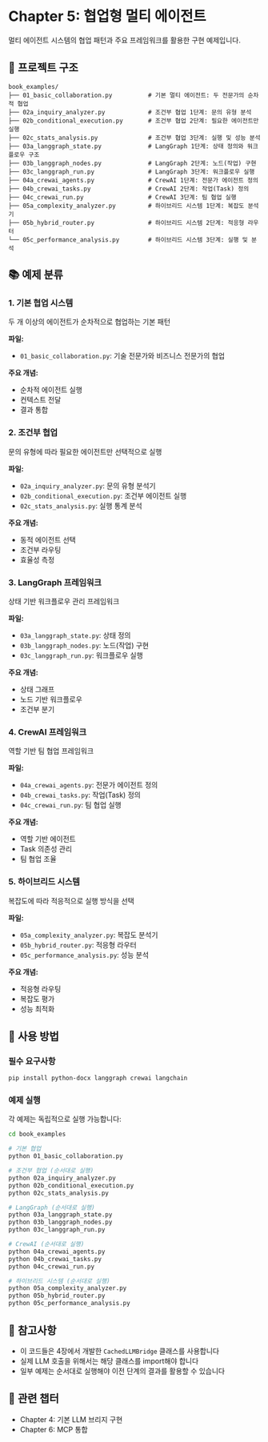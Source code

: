 # Chapter 5: 협업형 멀티 에이전트

멀티 에이전트 시스템의 협업 패턴과 주요 프레임워크를 활용한 구현 예제입니다.

## 📁 프로젝트 구조

```
book_examples/
├── 01_basic_collaboration.py          # 기본 멀티 에이전트: 두 전문가의 순차적 협업
├── 02a_inquiry_analyzer.py            # 조건부 협업 1단계: 문의 유형 분석
├── 02b_conditional_execution.py       # 조건부 협업 2단계: 필요한 에이전트만 실행
├── 02c_stats_analysis.py              # 조건부 협업 3단계: 실행 및 성능 분석
├── 03a_langgraph_state.py             # LangGraph 1단계: 상태 정의와 워크플로우 구조
├── 03b_langgraph_nodes.py             # LangGraph 2단계: 노드(작업) 구현
├── 03c_langgraph_run.py               # LangGraph 3단계: 워크플로우 실행
├── 04a_crewai_agents.py               # CrewAI 1단계: 전문가 에이전트 정의
├── 04b_crewai_tasks.py                # CrewAI 2단계: 작업(Task) 정의
├── 04c_crewai_run.py                  # CrewAI 3단계: 팀 협업 실행
├── 05a_complexity_analyzer.py         # 하이브리드 시스템 1단계: 복잡도 분석기
├── 05b_hybrid_router.py               # 하이브리드 시스템 2단계: 적응형 라우터
└── 05c_performance_analysis.py        # 하이브리드 시스템 3단계: 실행 및 분석
```

## 📚 예제 분류

### 1. 기본 협업 시스템
두 개 이상의 에이전트가 순차적으로 협업하는 기본 패턴

**파일:**
- `01_basic_collaboration.py`: 기술 전문가와 비즈니스 전문가의 협업

**주요 개념:**
- 순차적 에이전트 실행
- 컨텍스트 전달
- 결과 통합

### 2. 조건부 협업
문의 유형에 따라 필요한 에이전트만 선택적으로 실행

**파일:**
- `02a_inquiry_analyzer.py`: 문의 유형 분석기
- `02b_conditional_execution.py`: 조건부 에이전트 실행
- `02c_stats_analysis.py`: 실행 통계 분석

**주요 개념:**
- 동적 에이전트 선택
- 조건부 라우팅
- 효율성 측정

### 3. LangGraph 프레임워크
상태 기반 워크플로우 관리 프레임워크

**파일:**
- `03a_langgraph_state.py`: 상태 정의
- `03b_langgraph_nodes.py`: 노드(작업) 구현
- `03c_langgraph_run.py`: 워크플로우 실행

**주요 개념:**
- 상태 그래프
- 노드 기반 워크플로우
- 조건부 분기

### 4. CrewAI 프레임워크
역할 기반 팀 협업 프레임워크

**파일:**
- `04a_crewai_agents.py`: 전문가 에이전트 정의
- `04b_crewai_tasks.py`: 작업(Task) 정의
- `04c_crewai_run.py`: 팀 협업 실행

**주요 개념:**
- 역할 기반 에이전트
- Task 의존성 관리
- 팀 협업 조율

### 5. 하이브리드 시스템
복잡도에 따라 적응적으로 실행 방식을 선택

**파일:**
- `05a_complexity_analyzer.py`: 복잡도 분석기
- `05b_hybrid_router.py`: 적응형 라우터
- `05c_performance_analysis.py`: 성능 분석

**주요 개념:**
- 적응형 라우팅
- 복잡도 평가
- 성능 최적화

## 🚀 사용 방법

### 필수 요구사항

```bash
pip install python-docx langgraph crewai langchain
```

### 예제 실행

각 예제는 독립적으로 실행 가능합니다:

```bash
cd book_examples

# 기본 협업
python 01_basic_collaboration.py

# 조건부 협업 (순서대로 실행)
python 02a_inquiry_analyzer.py
python 02b_conditional_execution.py
python 02c_stats_analysis.py

# LangGraph (순서대로 실행)
python 03a_langgraph_state.py
python 03b_langgraph_nodes.py
python 03c_langgraph_run.py

# CrewAI (순서대로 실행)
python 04a_crewai_agents.py
python 04b_crewai_tasks.py
python 04c_crewai_run.py

# 하이브리드 시스템 (순서대로 실행)
python 05a_complexity_analyzer.py
python 05b_hybrid_router.py
python 05c_performance_analysis.py
```

## 📝 참고사항

- 이 코드들은 4장에서 개발한 `CachedLLMBridge` 클래스를 사용합니다
- 실제 LLM 호출을 위해서는 해당 클래스를 import해야 합니다
- 일부 예제는 순서대로 실행해야 이전 단계의 결과를 활용할 수 있습니다

## 🔗 관련 챕터

- Chapter 4: 기본 LLM 브리지 구현
- Chapter 6: MCP 통합
